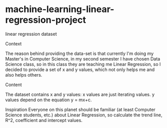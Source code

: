 # machine-learning-linear-regression-project
linear regression dataset


Context

The reason behind providing the data-set is that currently I'm doing my Master's in Computer Science, in my second semester I have chosen Data Science class, so in this class they are teaching me Linear Regression, so I decided to provide a set of x and y values, which not only helps me and also helps others.



Content

The dataset contains x and y values:
x values are just iterating values.
y values depend on the equation y = mx+c.



Inspiration
Everyone on this planet should be familiar (at least Computer Science students, etc.) about Linear Regression, so calculate the trend line, R^2, coefficient and intercept values.

